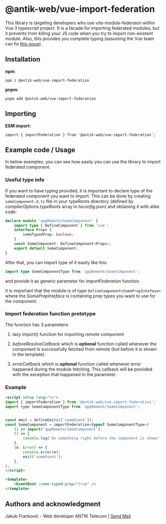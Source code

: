 # @antik-web/vue-import-federation

This library is targeting developers who use vite-module-federaion within Vue 3 typescript project. It is a facade for importing federated modules, but it prevents from killing your JS code when you try to import non-existent module. Also, this provides you complete typing (assuming the Vue team can fix [this issue](https://github.com/vuejs/language-tools/issues/3616)).

## Installation

**npm**:
```
npm i @antik-web/vue-import-federation
```

**pnpm**:
```
pnpm add @antik-web/vue-import-federation
```

## Importing

**ESM import**:
```
import { importFederation } from '@antik-web/vue-import-federation';
```

## Example code / Usage

In below examples, you can see how easily you can use the library to import federated component.

### Useful type info

If you want to have typing provided, it is important to declare type of the federated component you want to import. This can be done by creating `someComponent.d.ts` file in your typeRoots directory (defined by *compilerOptions.typeRoots* array in *tsconfig.json*) and obtaining it with alike code:

```ts
declare module 'appRemote/SomeComponent' {
    import type { DefineComponent } from 'vue';
    interface Props {
        someTypedProp: boolean;
    }
    const SomeComponent: DefineComponent<Props>;
    export default SomeComponent;
}
```

After that, you can import type of it easily like this:

```ts
import type SomeComponentType from 'appRemote/SomeComponent';
```

and provide it as generic parameter for *importFederation* function.

It is important that the module is of type `DefineComponent<SomePropInteface>` where the *SomePropInteface* is containing prop types you want to use for the component.

### Import federation function prototype

The function has 3 parameters:

1. lazy import() function for importing remote component

2. *beforeResolveCallback* which is **optional** function called whenever the component is successfully fetched from remote (but before it is shown in the template).

3. *errorCallback* which is **optional** function called whenever error happened during the module fetching. This callback will be provided with the exception that happened in the parameter. 


### Example

```html
<script setup lang="ts">
import { importFederation } from '@antik-web/vue-import-federation';
import type SomeComponentType from 'appRemote/SomeComponent';


const emit = defineEmits(['someEvent']);
const SomeComponent = importFederation<typeof SomeComponentType>(
    () => import('appRemote/SomeComponent'),
    () => {
        console.log('Do something right before the component is shown');
    },
    (e: Error) => {
        console.error(e);
        emit('someEvent');
    },
);
</script>

<template>
    <EventRoot :some-typed-prop="true" />
</template>
```

## Authors and acknowledgment
Jakub Frankovic - Web developer ANTIK Telecom | [Send Mail](mailto:web@antik.sk)